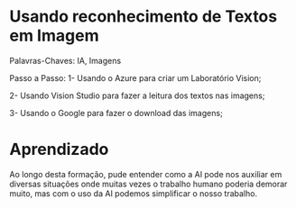 # Usando reconhecimento de Textos em Imagem

Palavras-Chaves: IA, Imagens

Passo a Passo:
1- Usando o Azure para criar um Laboratório Vision;

2- Usando Vision Studio para fazer a leitura dos textos nas imagens;

3- Usando o Google para fazer o download das imagens;

# Aprendizado

Ao longo desta formação, pude entender como a AI pode nos auxiliar em diversas situações onde muitas vezes o trabalho humano poderia demorar muito, mas com o uso da AI podemos simplificar o nosso trabalho.
